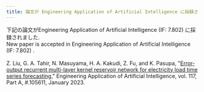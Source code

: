 ```yaml
---
title: 論文が Engineering Application of Artificial Intelligence に採録されました.
---
```


下記の論文がEngineering Application of Artificial Intelligence (IF: 7.802) に採録されました.<br>
New paper is accepted in Engineering Application of Artificial Intelligence (IF: 7.802) .
<br><br>
Z. Liu, G. A. Tahir, N. Masuyama, H. A. Kakudi, Z. Fu, and K. Pasupa, "[Error-output recurrent multi-layer kernel reservoir network for electricity load time series forecasting](https://www.sciencedirect.com/science/article/pii/S0952197622006017)," Engineering Application of Artificial Intelligence, vol. 117, Part A, #.105611, January 2023.
